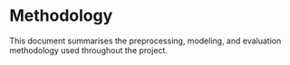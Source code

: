 # Methodology

This document summarises the preprocessing, modeling, and evaluation methodology used throughout the project.
